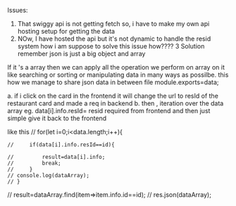 Issues:

1. That swiggy api is not getting fetch so, i have to make my own api hosting setup for getting the data
2. NOw, I have hosted the api but it's not dynamic to handle the resid system how i am suppose to solve this issue how????
3 Solution remember json is just a big object and array 

If it 's a array then we can apply all the operation we perform on array on it like searching or sorting or manipulating data in many ways as possilbe. this how we manage to share json data in between file module.exports=data;

a. if i click on the card in the frontend it will change the url to resId of the restaurant card and made a req in backend
b. then , iteration over the data array eg. data[i].info.resId= resid required from frontend and then just simple give it back to the frontend 


like this
// for(let i=0;i<data.length;i++){

    //     if(data[i].info.resId==id){

    //         result=data[i].info;
    //         break;
    //     }
    // console.log(dataArray);
    // }
// result=dataArray.find(item=>item.info.id==id);
// res.json(dataArray);